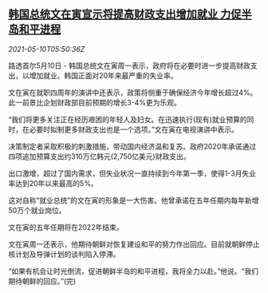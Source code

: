 <!--1620626462000-->
[韩国总统文在寅宣示将提高财政支出增加就业 力促半岛和平进程](https://cn.reuters.com/article/south-korea-president-0510-mon-idCNKBS2CR0CT)
------

<div><i>2021-05-10T05:50:36Z</i></div><p>路透首尔5月10日 - 韩国总统文在寅周一表示，政府将在必要时进一步提高财政支出，以增加就业。韩国正面对20年来最严重的失业率。</p><p>文在寅在就职四周年的演讲中还表示，政策将侧重于确保经济今年增长超过4%。此一前景比企划财政部目前预期的增长3-4%更为乐观。</p><p>“我们将更多关注正在经历艰困的年轻人及妇女。在迅速执行(现有)就业预算的同时，在必要时拟制更多财政支出也是一个选项。”文在寅在电视演讲中表示。</p><p>决策制定者采取积极的刺激措施，带动国内经济温和复苏。政府2020年承诺通过四项追加预算支出约310万亿韩元(2,750亿美元)财政支出。</p><p>出口激增，超过了国内需求，但失业状况一直持续到今年第一季，使得1-3月失业率达到20年以来最高的5%。</p><p>这对自称“就业总统”的文在寅的形象是一大伤害。他曾承诺在五年任期内每年新增50万个就业岗位。</p><p>文在寅的五年任期将在2022年结束。</p><p>文在寅周一还表示，他期待朝鲜对恢复建设和平的努力作出回应。目前就朝鲜停止核计划及导弹计划的谈判陷入停滞。</p><p>“如果有机会让时光倒流，促进朝鲜半岛的和平进程，我将全力以赴。”他说。“我们期待朝鲜的回应。”(完)</p>
